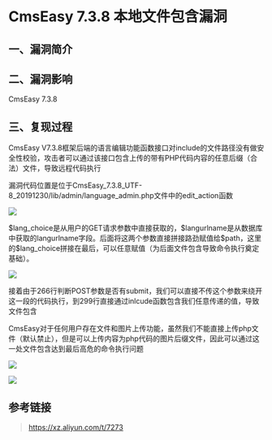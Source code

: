 CmsEasy 7.3.8 本地文件包含漏洞
==============================

一、漏洞简介
------------

二、漏洞影响
------------

CmsEasy 7.3.8

三、复现过程
------------

CmsEasy
V7.3.8框架后端的语言编辑功能函数接口对include的文件路径没有做安全性校验，攻击者可以通过该接口包含上传的带有PHP代码内容的任意后缀（合法）文件，导致远程代码执行

漏洞代码位置是位于CmsEasy\_7.3.8\_UTF-8\_20191230/lib/admin/language\_admin.php文件中的edit\_action函数

![](/Users/aresx/Documents/VulWiki/.resource/CmsEasy7.3.8本地文件包含漏洞/media/rId24.png)

\$lang\_choice是从用户的GET请求参数中直接获取的，\$langurlname是从数据库中获取的langurlname字段。后面将这两个参数直接拼接路劲赋值给\$path，这里的\$lang\_choice拼接在最后，可以任意赋值（为后面文件包含导致命令执行奠定基础）。

![](/Users/aresx/Documents/VulWiki/.resource/CmsEasy7.3.8本地文件包含漏洞/media/rId25.png)

接着由于266行判断POST参数是否有submit，我们可以直接不传这个参数来绕开这一段的代码执行，到299行直接通过inlcude函数包含我们任意传递的值，导致文件包含

CmsEasy对于任何用户存在文件和图片上传功能，虽然我们不能直接上传php文件（默认禁止），但是可以上传内容为php代码的图片后缀文件，因此可以通过这一处文件包含达到最后高危的命令执行问题

![](/Users/aresx/Documents/VulWiki/.resource/CmsEasy7.3.8本地文件包含漏洞/media/rId26.png)

![](/Users/aresx/Documents/VulWiki/.resource/CmsEasy7.3.8本地文件包含漏洞/media/rId27.png)

参考链接
--------

> https://xz.aliyun.com/t/7273
